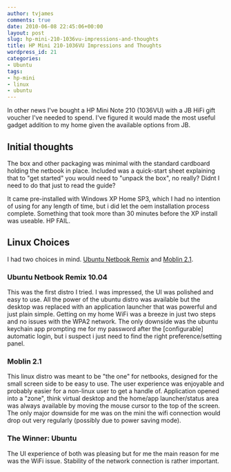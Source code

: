 ```yaml
---
author: tvjames
comments: true
date: 2010-06-08 22:45:06+00:00
layout: post
slug: hp-mini-210-1036vu-impressions-and-thoughts
title: HP Mini 210-1036VU Impressions and Thoughts
wordpress_id: 21
categories:
- Ubuntu
tags:
- hp-mini
- linux
- ubuntu
---
```


In other news I've bought a HP Mini Note 210 (1036VU) with a JB HiFi gift voucher I've needed to spend. I've figured it would made the most useful gadget addition to my home given the available options from JB.





## Initial thoughts





The box and other packaging was minimal with the standard cardboard holding the netbook in place. Included was a quick-start sheet explaining that to "get started" you would need to "unpack the box", no really? Didnt I need to do that just to read the guide?





It came pre-installed with Windows XP Home SP3, which I had no intention of using for any length of time, but i did let the oem installation process complete. Something that took more than 30 minutes before the XP install was useable. HP FAIL.





## Linux Choices





I had two choices in mind. [Ubuntu Netbook Remix](http://www.ubuntu.com/netbook) and [Moblin 2.1](http://moblin.org/).





### Ubuntu Netbook Remix 10.04





This was the first distro I tried. I was impressed, the UI was polished and easy to use. All the power of the ubuntu distro was available but the desktop was replaced with an application launcher that was powerful and just plain simple. Getting on my home WiFi was a breeze in just two steps and no issues with the WPA2 network. The only downside was the ubuntu keychain app prompting me for my password after the [configurable] automatic login, but i suspect i just need to find the right preference/setting panel.





### Moblin 2.1





This linux distro was meant to be "the one" for netbooks, designed for the small screen side to be easy to use. The user experience was enjoyable and probably easier for a non-linux user to get a handle of. Application opened into a "zone", think virtual desktop and the home/app launcher/status area was always available by moving the mouse cursor to the top of the screen. The only major downside for me was on the mini the wifi connection would drop out very regularly (possibly due to power saving mode).





### The Winner: Ubuntu





The UI experience of both was pleasing but for me the main reason for me was the WiFi issue. Stability of the network connection is rather important.

